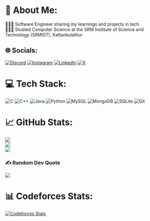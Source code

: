 # 💫 About Me:
👨🏻‍💻 Software Engineer sharing my learnings and projects in tech<br>👨🏻‍🎓 Studied Computer Science at the SRM Institute of Science and Technology (SRMIST), Kattankulathur


## 🌐 Socials:
[![Discord](https://img.shields.io/badge/Discord-%237289DA.svg?logo=discord&logoColor=white)](https://discord.com/users/767581924620238858) [![Instagram](https://img.shields.io/badge/Instagram-%23E4405F.svg?logo=Instagram&logoColor=white)](https://instagram.com/atandrit._) [![LinkedIn](https://img.shields.io/badge/LinkedIn-%230077B5.svg?logo=linkedin&logoColor=white)](https://linkedin.com/in/atandrit-chatterjee) [![X](https://img.shields.io/badge/-000000?logo=x&logoColor=white)](https://x.com/languorous_exe)
 

# 💻 Tech Stack:
![C](https://img.shields.io/badge/c-%2300599C.svg?style=for-the-badge&logo=c&logoColor=white) ![C++](https://img.shields.io/badge/c++-%2300599C.svg?style=for-the-badge&logo=c%2B%2B&logoColor=white) ![Java](https://img.shields.io/badge/java-%23ED8B00.svg?style=for-the-badge&logo=openjdk&logoColor=white) ![Python](https://img.shields.io/badge/python-3670A0?style=for-the-badge&logo=python&logoColor=ffdd54) ![MySQL](https://img.shields.io/badge/mysql-4479A1.svg?style=for-the-badge&logo=mysql&logoColor=white) ![MongoDB](https://img.shields.io/badge/MongoDB-%234ea94b.svg?style=for-the-badge&logo=mongodb&logoColor=white) ![SQLite](https://img.shields.io/badge/sqlite-%2307405e.svg?style=for-the-badge&logo=sqlite&logoColor=white) ![Git](https://img.shields.io/badge/git-%23F05033.svg?style=for-the-badge&logo=git&logoColor=white)
# 📈 GitHub Stats:
![](https://github-readme-stats.vercel.app/api?username=atandritC&theme=radical&hide_border=false&include_all_commits=false&count_private=false)<br/>
![](https://github-readme-streak-stats.herokuapp.com/?user=atandritC&theme=radical&hide_border=false)<br/>
![](https://github-readme-stats.vercel.app/api/top-langs/?username=atandritC&theme=radical&hide_border=false&include_all_commits=false&count_private=false&layout=compact)

### ✍️ Random Dev Quote
![](https://quotes-github-readme.vercel.app/api?type=horizontal&theme=radical)

# 📊 Codeforces Stats:
[![Codeforces Stats](https://codeforces-readme-stats.vercel.app/api/card?username=atandritc&theme=radical)](https://codeforces.com/profile/atandritc)

<!-- Proudly created with GPRM ( https://gprm.itsvg.in ) -->
